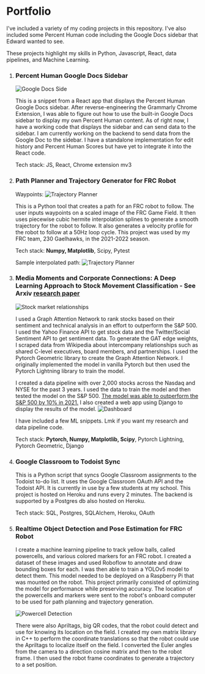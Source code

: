 # Portfolio

I've included a variety of my coding projects in this repository. I've also included some Percent Human code including the Google Docs sidebar that Edward wanted to see.

These projects highlight my skills in Python, Javascript, React, data pipelines, and Machine Learning.

1. ### Percent Human Google Docs Sidebar

    ![Google Docs Side](percent_human_gdocs/Gdocs_Integration_Sidebar.png)
   
    This is a snippet from a React app that displays the Percent Human Google Docs sidebar. After reverse-engineering the Grammarly Chrome Extension, I was able to figure out how to use the built-in Google Docs sidebar to display my own Percent Human content. As of right now, I have a working code that displays the sidebar and can send data to the sidebar. I am currently working on the backend to send data from the Google Doc to the sidebar. I have a standalone implementation for edit history and Percent Human Scores but have yet to integrate it into the React code.

    Tech stack: JS, React, Chrome extension mv3

3. ### Path Planner and Trajectory Generator for FRC Robot

    Waypoints:
    ![Trajectory Planner](path_planner/combined_trajectory.png)

    This is a Python tool that creates a path for an FRC robot to follow. The user inputs waypoints on a scaled image of the FRC Game Field. It then uses piecewise cubic hermite interpolation splines to generate a smooth trajectory for the robot to follow. It also generates a velocity profile for the robot to follow at a 50Hz loop cycle. This project was used by my FRC team, 230 Gaelhawks, in the 2021-2022 season.

    Tech stack: **Numpy, Matplotlib**, Scipy, Pytest

    Sample interpolated path:
    ![Trajectory Planner](path_planner/paths/fourball/Map-3.png)

4. ### Media Moments and Corporate Connections: A Deep Learning Approach to Stock Movement Classification - See Arxiv [research paper](https://arxiv.org/abs/2309.06559)

    ![Stock market relationships](gat_rsr_stock_ranking/inter_stock_relationships.jpg)

   I used a Graph Attention Network to rank stocks based on their sentiment and technical analysis in an effort to outperform the S&P 500. I used the Yahoo Finance API to get stock data and the Twitter/Social Sentiment API to get sentiment data. To generate the GAT edge weights, I scraped data from Wikipedia about intercompany relationships such as shared C-level executives, board members, and partnerships. I used the Pytorch Geometric library to create the Graph Attention Network. I originally implemented the model in vanilla Pytorch but then used the Pytorch Lightning library to train the model.

    I created a data pipeline with over 2,000 stocks across the Nasdaq and NYSE for the past 3 years. I used the data to train the model and then tested the model on the S&P 500. [The model was able to outperform the S&P 500 by 10% in 2021.](gat_rsr_stock_ranking/Performance_Report.pdf) I also created a web app using Django to display the results of the model.
    ![Dashboard](gat_rsr_stock_ranking/performance_dashboard.png)

    I have included a few ML snippets. Lmk if you want my research and data pipeline code.

    Tech stack: **Pytorch, Numpy, Matplotlib, Scipy**, Pytorch Lightning, Pytorch Geometric, Django

6. ### Google Classroom to Todoist Sync

    This is a Python script that syncs Google Classroom assignments to the Todoist to-do list. It uses the Google Classroom OAuth API and the Todoist API. It is currently in use by a few students at my school. This project is hosted on Heroku and runs every 2 minutes. The backend is supported by a Postgres db also hosted on Heroku.

    Tech stack: SQL, Postgres, SQLAlchem, Heroku, OAuth

7. ### Realtime Object Detection and Pose Estimation for FRC Robot

    I create a machine learning pipeline to track yellow balls, called powercells, and various colored markers for an FRC robot. I created a dataset of these images and used Roboflow to annotate and draw bounding boxes for each. I was then able to train a YOLOv5 model to detect them. This model needed to be deployed on a Raspberry Pi that was mounted on the robot. This project primarily consisted of optimizing the model for performance while preserving accuracy. The location of the powercells and markers were sent to the robot's onboard computer to be used for path planning and trajectory generation.
   
    ![Powercell Detection](computer_vision_pose_est/annotated_powercell.jpg)

    There were also Apriltags, big QR codes, that the robot could detect and use for knowing its location on the field. I created my own matrix library in C++ to perform the coordinate translations so that the robot could use the Apriltags to localize itself on the field. I converted the Euler angles from the camera to a direction cosine matrix and then to the robot frame. I then used the robot frame coordinates to generate a trajectory to a set position.
